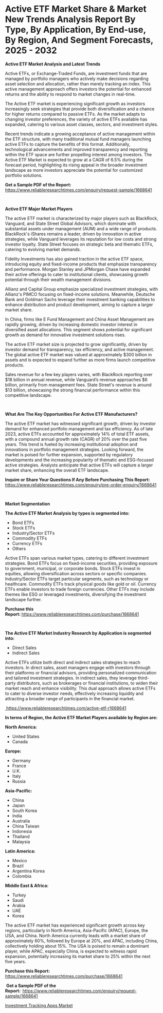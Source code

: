 <p><h1>Active ETF Market Share & Market New Trends Analysis Report By Type, By Application, By End-use, By Region, And Segment Forecasts, 2025 - 2032</h1></p><p><strong>Active ETF Market Analysis and Latest Trends</strong></p>
<p><p>Active ETFs, or Exchange-Traded Funds, are investment funds that are managed by portfolio managers who actively make decisions regarding asset selection and allocation, rather than merely tracking an index. This active management approach offers investors the potential for enhanced returns and the ability to respond to market changes in real-time. </p><p>The Active ETF market is experiencing significant growth as investors increasingly seek strategies that provide both diversification and a chance for higher returns compared to passive ETFs. As the market adapts to changing investor preferences, the variety of active ETFs available has expanded, catering to various asset classes, sectors, and investment styles. </p><p>Recent trends indicate a growing acceptance of active management within the ETF structure, with many traditional mutual fund managers launching active ETFs to capture the benefits of this format. Additionally, technological advancements and improved transparency and reporting within the ETF space are further propelling interest among investors. The Active ETF Market is expected to grow at a CAGR of 6.5% during the forecast period, highlighting its rising appeal in the broader investment landscape as more investors appreciate the potential for customized portfolio solutions.</p></p>
<p><strong>Get a Sample PDF of the Report:&nbsp;</strong> <a href="https://www.reliableresearchtimes.com/enquiry/request-sample/1668641?utm_campaign=3056&utm_medium=2&utm_source=Github&utm_content=ia&utm_term=09032025&utm_id=active-etf">https://www.reliableresearchtimes.com/enquiry/request-sample/1668641</a></p>
<p>&nbsp;</p>
<p><strong>Active ETF Major Market Players</strong></p>
<p><p>The active ETF market is characterized by major players such as BlackRock, Vanguard, and State Street Global Advisors, which dominate with substantial assets under management (AUM) and a wide range of products. BlackRock's iShares remains a leader, driven by innovation in active strategies, while Vanguard leverages its reputation for low costs and strong investor loyalty. State Street focuses on strategic beta and thematic ETFs, catering to evolving market demands.</p><p>Fidelity Investments has also gained traction in the active ETF space, introducing equity and fixed-income products that emphasize transparency and performance. Morgan Stanley and JPMorgan Chase have expanded their active offerings to cater to institutional clients, showcasing growth potential through their wealth management divisions.</p><p>Allianz and Capital Group emphasize specialized investment strategies, with Allianz's PIMCO focusing on fixed-income solutions. Meanwhile, Deutsche Bank and Goldman Sachs leverage their investment banking capabilities to enhance distribution and product development, aiming to capture a larger market share.</p><p>In China, firms like E Fund Management and China Asset Management are rapidly growing, driven by increasing domestic investor interest in diversified asset allocations. This segment shows potential for significant growth as demand for innovative investment solutions rises.</p><p>The active ETF market size is projected to grow significantly, driven by investor demand for transparency, tax efficiency, and active management. The global active ETF market was valued at approximately $300 billion in assets and is expected to expand further as more firms launch competitive products.</p><p>Sales revenue for a few key players varies, with BlackRock reporting over $18 billion in annual revenue, while Vanguard’s revenue approaches $6 billion, primarily from management fees. State Street's revenue is around $13 billion, showcasing the strong financial performance within this competitive landscape.</p></p>
<p>&nbsp;</p>
<p><strong>What Are The Key Opportunities For Active ETF Manufacturers?</strong></p>
<p><p>The active ETF market has witnessed significant growth, driven by investor demand for enhanced portfolio management and tax efficiency. As of late 2023, active ETFs accounted for approximately 14% of total ETF assets, with a compound annual growth rate (CAGR) of 20% over the past five years. This trend is fueled by increasing institutional adoption and innovations in portfolio management strategies. Looking forward, the market is poised for further expansion, supported by regulatory developments and the increasing popularity of thematic and ESG-focused active strategies. Analysts anticipate that active ETFs will capture a larger market share, enhancing the overall ETF landscape.</p></p>
<p><strong>Inquire or Share Your Questions If Any Before Purchasing This Report:</strong> <a href="https://www.reliableresearchtimes.com/enquiry/pre-order-enquiry/1668641?utm_campaign=3056&utm_medium=2&utm_source=Github&utm_content=ia&utm_term=09032025&utm_id=active-etf">https://www.reliableresearchtimes.com/enquiry/pre-order-enquiry/1668641</a></p>
<p>&nbsp;</p>
<p><strong>Market Segmentation</strong></p>
<p><strong>The Active ETF Market Analysis by types is segmented into:</strong></p>
<p><ul><li>Bond ETFs</li><li>Stock ETFs</li><li>Industry/Sector ETFs</li><li>Commodity ETFs</li><li>Currency ETFs</li><li>Others</li></ul></p>
<p><p>Active ETFs span various market types, catering to different investment strategies. Bond ETFs focus on fixed-income securities, providing exposure to government, municipal, or corporate bonds. Stock ETFs invest in equities, allowing diversification across sectors or specific companies. Industry/Sector ETFs target particular segments, such as technology or healthcare. Commodity ETFs track physical goods like gold or oil. Currency ETFs enable investors to trade foreign currencies. Other ETFs may include themes like ESG or leveraged investments, diversifying the investment landscape further.</p></p>
<p><strong>Purchase this Report:&nbsp;</strong><a href="https://www.reliableresearchtimes.com/purchase/1668641?utm_campaign=3056&utm_medium=2&utm_source=Github&utm_content=ia&utm_term=09032025&utm_id=active-etf">https://www.reliableresearchtimes.com/purchase/1668641</a></p>
<p>&nbsp;</p>
<p><strong>The Active ETF Market Industry Research by Application is segmented into:</strong></p>
<p><ul><li>Direct Sales</li><li>Indirect Sales</li></ul></p>
<p><p>Active ETFs utilize both direct and indirect sales strategies to reach investors. In direct sales, asset managers engage with investors through their platforms or financial advisors, providing personalized communication and tailored investment strategies. In indirect sales, they leverage third-party distributors, such as brokerages or financial institutions, to widen their market reach and enhance visibility. This dual approach allows active ETFs to cater to diverse investor needs, effectively increasing liquidity and attracting a broader range of participants in the financial market.</p></p>
<p><a href="https://www.reliableresearchtimes.com/active-etf-r1668641?utm_campaign=3056&utm_medium=2&utm_source=Github&utm_content=ia&utm_term=09032025&utm_id=active-etf">&nbsp;https://www.reliableresearchtimes.com/active-etf-r1668641</a></p>
<p><strong>In terms of Region, the Active ETF Market Players available by Region are:</strong></p>
<p>
    <p> <strong> North America: </strong>
        <ul>
            <li>United States</li>
            <li>Canada</li>
        </ul>
        </p> 
    <p> <strong> Europe: </strong>
        <ul>
            <li>Germany</li>
            <li>France</li>
            <li>U.K.</li>
            <li>Italy</li>
            <li>Russia</li>
        </ul>
        </p> 
    <p> <strong> Asia-Pacific: </strong>
        <ul>
            <li>China</li>
            <li>Japan</li>
            <li>South Korea</li>
            <li>India</li>
            <li>Australia</li>
            <li>China Taiwan</li>
            <li>Indonesia</li>
            <li>Thailand</li>
            <li>Malaysia</li>
        </ul>
        </p> 
    <p> <strong> Latin America: </strong>
        <ul>
            <li>Mexico</li>
            <li>Brazil</li>
            <li>Argentina Korea</li>
            <li>Colombia</li>
        </ul>
        </p> 
    <p> <strong> Middle East & Africa: </strong>
        <ul>
            <li>Turkey</li>
            <li>Saudi</li>
            <li>Arabia</li>
            <li>UAE</li>
            <li>Korea</li>
        </ul>
    </p>
    </p>
<p><p>The active ETF market has experienced significant growth across key regions, particularly in North America, Asia-Pacific (APAC), Europe, the USA, and China. North America currently leads with a market share of approximately 60%, followed by Europe at 20%, and APAC, including China, collectively holding about 15%. The USA is poised to remain a dominant player, while APAC, especially China, is expected to witness rapid expansion, potentially increasing its market share to 25% within the next five years.</p></p>
<p><strong>Purchase this Report: </strong><a href="https://www.reliableresearchtimes.com/purchase/1668641?utm_campaign=3056&utm_medium=2&utm_source=Github&utm_content=ia&utm_term=09032025&utm_id=active-etf">https://www.reliableresearchtimes.com/purchase/1668641</a></p>
<p>&nbsp;<strong>Get a Sample PDF of the Report:&nbsp;&nbsp;</strong><a href="https://www.reliableresearchtimes.com/enquiry/request-sample/1668641?utm_campaign=3056&utm_medium=2&utm_source=Github&utm_content=ia&utm_term=09032025&utm_id=active-etf">https://www.reliableresearchtimes.com/enquiry/request-sample/1668641</a></p>
<p><strong></strong></p>
<p><p><a href="https://github.com/voetzeszuh/Market-Research-Report-List-1/blob/main/investment-tracking-apps-market.md?utm_campaign=3056&utm_medium=2&utm_source=Github&utm_content=ia&utm_term=09032025&utm_id=active-etf">Investment Tracking Apps Market</a></p></p>